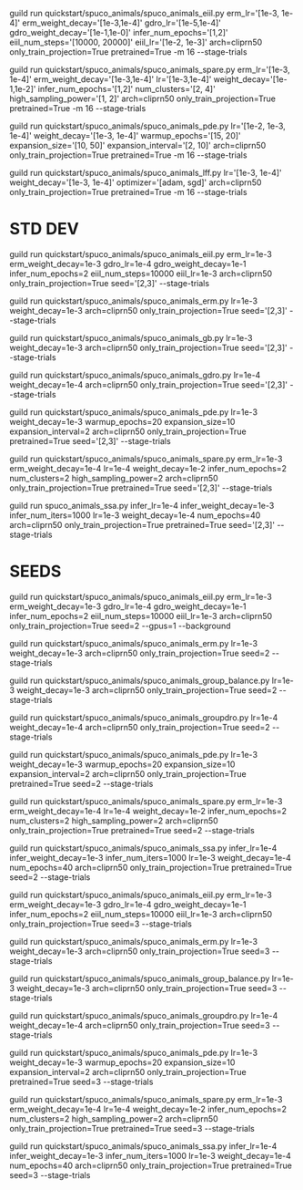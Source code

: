 guild run quickstart/spuco_animals/spuco_animals_eiil.py  erm_lr='[1e-3, 1e-4]' erm_weight_decay='[1e-3,1e-4]' gdro_lr='[1e-5,1e-4]' gdro_weight_decay='[1e-1,1e-0]' infer_num_epochs='[1,2]' eiil_num_steps='[10000, 20000]' eiil_lr='[1e-2, 1e-3]' arch=cliprn50 only_train_projection=True pretrained=True -m 16 --stage-trials

guild run quickstart/spuco_animals/spuco_animals_spare.py   erm_lr='[1e-3, 1e-4]' erm_weight_decay='[1e-3,1e-4]' lr='[1e-3,1e-4]' weight_decay='[1e-1,1e-2]' infer_num_epochs='[1,2]' num_clusters='[2, 4]' high_sampling_power='[1, 2]' arch=cliprn50 only_train_projection=True pretrained=True -m 16 --stage-trials

guild run quickstart/spuco_animals/spuco_animals_pde.py lr='[1e-2, 1e-3, 1e-4]' weight_decay='[1e-3, 1e-4]' warmup_epochs='[15, 20]' expansion_size='[10, 50]' expansion_interval='[2, 10]' arch=cliprn50 only_train_projection=True pretrained=True -m 16 --stage-trials

guild run quickstart/spuco_animals/spuco_animals_lff.py lr='[1e-3, 1e-4]' weight_decay='[1e-3, 1e-4]' optimizer='[adam, sgd]' arch=cliprn50 only_train_projection=True pretrained=True -m 16 --stage-trials


# STD DEV 

guild run quickstart/spuco_animals/spuco_animals_eiil.py  erm_lr=1e-3 erm_weight_decay=1e-3 gdro_lr=1e-4 gdro_weight_decay=1e-1 infer_num_epochs=2 eiil_num_steps=10000 eiil_lr=1e-3 arch=cliprn50 only_train_projection=True seed='[2,3]' --stage-trials

guild run quickstart/spuco_animals/spuco_animals_erm.py lr=1e-3 weight_decay=1e-3 arch=cliprn50 only_train_projection=True seed='[2,3]' --stage-trials

guild run quickstart/spuco_animals/spuco_animals_gb.py lr=1e-3 weight_decay=1e-3 arch=cliprn50 only_train_projection=True seed='[2,3]' --stage-trials

guild run quickstart/spuco_animals/spuco_animals_gdro.py lr=1e-4 weight_decay=1e-4 arch=cliprn50 only_train_projection=True seed='[2,3]' --stage-trials

guild run quickstart/spuco_animals/spuco_animals_pde.py lr=1e-3 weight_decay=1e-3 warmup_epochs=20 expansion_size=10 expansion_interval=2 arch=cliprn50 only_train_projection=True pretrained=True seed='[2,3]' --stage-trials

guild run quickstart/spuco_animals/spuco_animals_spare.py erm_lr=1e-3 erm_weight_decay=1e-4 lr=1e-4 weight_decay=1e-2 infer_num_epochs=2 num_clusters=2 high_sampling_power=2 arch=cliprn50 only_train_projection=True pretrained=True seed='[2,3]' --stage-trials

guild run spuco_animals_ssa.py infer_lr=1e-4 infer_weight_decay=1e-3 infer_num_iters=1000 lr=1e-3 weight_decay=1e-4 num_epochs=40 arch=cliprn50 only_train_projection=True pretrained=True seed='[2,3]' --stage-trials

# SEEDS 

guild run quickstart/spuco_animals/spuco_animals_eiil.py erm_lr=1e-3 erm_weight_decay=1e-3 gdro_lr=1e-4 gdro_weight_decay=1e-1 infer_num_epochs=2 eiil_num_steps=10000 eiil_lr=1e-3 arch=cliprn50 only_train_projection=True seed=2 --gpus=1 --background

guild run quickstart/spuco_animals/spuco_animals_erm.py lr=1e-3 weight_decay=1e-3 arch=cliprn50 only_train_projection=True seed=2 --stage-trials

guild run quickstart/spuco_animals/spuco_animals_group_balance.py lr=1e-3 weight_decay=1e-3 arch=cliprn50 only_train_projection=True seed=2 --stage-trials

guild run quickstart/spuco_animals/spuco_animals_groupdro.py lr=1e-4 weight_decay=1e-4 arch=cliprn50 only_train_projection=True seed=2 --stage-trials

guild run quickstart/spuco_animals/spuco_animals_pde.py lr=1e-3 weight_decay=1e-3 warmup_epochs=20 expansion_size=10 expansion_interval=2 arch=cliprn50 only_train_projection=True pretrained=True seed=2 --stage-trials

guild run quickstart/spuco_animals/spuco_animals_spare.py erm_lr=1e-3 erm_weight_decay=1e-4 lr=1e-4 weight_decay=1e-2 infer_num_epochs=2 num_clusters=2 high_sampling_power=2 arch=cliprn50 only_train_projection=True pretrained=True seed=2 --stage-trials

guild run quickstart/spuco_animals/spuco_animals_ssa.py infer_lr=1e-4 infer_weight_decay=1e-3 infer_num_iters=1000 lr=1e-3 weight_decay=1e-4 num_epochs=40 arch=cliprn50 only_train_projection=True pretrained=True seed=2 --stage-trials

guild run quickstart/spuco_animals/spuco_animals_eiil.py erm_lr=1e-3 erm_weight_decay=1e-3 gdro_lr=1e-4 gdro_weight_decay=1e-1 infer_num_epochs=2 eiil_num_steps=10000 eiil_lr=1e-3 arch=cliprn50 only_train_projection=True seed=3 --stage-trials

guild run quickstart/spuco_animals/spuco_animals_erm.py lr=1e-3 weight_decay=1e-3 arch=cliprn50 only_train_projection=True seed=3 --stage-trials

guild run quickstart/spuco_animals/spuco_animals_group_balance.py lr=1e-3 weight_decay=1e-3 arch=cliprn50 only_train_projection=True seed=3 --stage-trials

guild run quickstart/spuco_animals/spuco_animals_groupdro.py lr=1e-4 weight_decay=1e-4 arch=cliprn50 only_train_projection=True seed=3 --stage-trials

guild run quickstart/spuco_animals/spuco_animals_pde.py lr=1e-3 weight_decay=1e-3 warmup_epochs=20 expansion_size=10 expansion_interval=2 arch=cliprn50 only_train_projection=True pretrained=True seed=3 --stage-trials

guild run quickstart/spuco_animals/spuco_animals_spare.py erm_lr=1e-3 erm_weight_decay=1e-4 lr=1e-4 weight_decay=1e-2 infer_num_epochs=2 num_clusters=2 high_sampling_power=2 arch=cliprn50 only_train_projection=True pretrained=True seed=3 --stage-trials

guild run quickstart/spuco_animals/spuco_animals_ssa.py infer_lr=1e-4 infer_weight_decay=1e-3 infer_num_iters=1000 lr=1e-3 weight_decay=1e-4 num_epochs=40 arch=cliprn50 only_train_projection=True pretrained=True seed=3 --stage-trials

